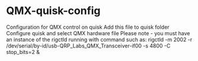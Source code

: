 # QMX-quisk-config
Configuration for QMX control on quisk
Add this file to quisk folder
Configure quisk and select QMX hardware file
Please note - you must have an instance of the rigctld running with command such as: 
    rigctld -m 2002 -r /dev/serial/by-id/usb-QRP_Labs_QMX_Transceiver-if00 -s 4800 -C stop_bits=2 &
